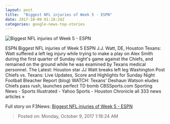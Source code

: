 ```yaml
---
layout: post
title:  "Biggest NFL injuries of Week 5 - ESPN"
date: 2017-10-09 01:18:24Z
categories: google-news-top-stories
---
```


![Biggest NFL injuries of Week 5 - ESPN](http://a.espncdn.com/combiner/i?img=%2Fphoto%2F2017%2F1008%2Fr271036_1296x729_16%2D9.jpg)

ESPN Biggest NFL injuries of Week 5 ESPN J.J. Watt, DE, Houston Texans: Watt suffered a left leg injury while trying to make a play on Alex Smith during the first quarter of Sunday night's game against the Chiefs, and remained on the ground while he was examined by Texans medical personnel. The Latest: Houston star JJ Watt breaks left leg Washington Post Chiefs vs. Texans: Live Updates, Score and Highlights for Sunday Night Football Bleacher Report (blog) WATCH: Texans' Deshaun Watson eludes Chiefs pass rush, launches perfect TD bomb CBSSports.com Sporting News - Sports Illustrated - Yahoo Sports - Houston Chronicle all 333 news articles »


Full story on F3News: [Biggest NFL injuries of Week 5 - ESPN](http://www.f3nws.com/n/AfVFn)

> Posted on: Monday, October 9, 2017 1:18:24 AM
